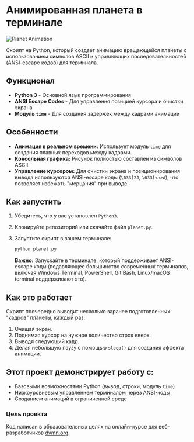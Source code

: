 
# Анимированная планета в терминале

![Planet Animation](planet.gif)

Скрипт на Python, который создает анимацию вращающейся планеты с использованием символов ASCII и управляющих последовательностей (ANSI-escape кодов) для терминала.

## Функционал

*   **Python 3** - Основной язык программирования
*   **ANSI Escape Codes** - Для управления позицией курсора и очистки экрана
*   **Модуль `time`** - Для создания задержек между кадрами анимации

## Особенности

*   **Анимация в реальном времени:** Использует модуль `time` для создания плавных переходов между кадрами.
*   **Консольная графика:** Рисунок полностью составлен из символов ASCII.
*   **Управление курсором:** Для очистки экрана и позиционирования вывода используются ANSI-escape коды (`\033[2J`, `\033[<n>A`), что позволяет избежать "мерцания" при выводе.

## Как запустить

1.  Убедитесь, что у вас установлен `Python3`.
2.  Клонируйте репозиторий или скачайте файл `planet.py`.
3.  Запустите скрипт в вашем терминале:

    ```bash
    python planet.py
    ```

    **Важно:** Запускайте в терминале, который поддерживает ANSI-escape коды (подавляющее большинство современных терминалов, включая Windows Terminal, PowerShell, Git Bash, Linux/macOS terminal поддерживают это).

## Как это работает

Скрипт поочередно выводит несколько заранее подготовленных "кадров" планеты, каждый раз:
1.  Очищая экран.
2.  Поднимая курсор на нужное количество строк вверх.
3.  Выводя следующий кадр.
4.  Делая небольшую паузу с помощью `sleep()` для создания эффекта анимации.

## Этот проект демонстрирует работу с:
*   Базовыми возможностями Python (вывод, строки, модуль `time`)
*   Низкоуровневым управлением терминалом через ANSI-коды
*   Созданием анимаций в ограниченной среде

### Цель проекта

Код написан в образовательных целях на онлайн-курсе для веб-разработчиков [dvmn.org](https://dvmn.org/).
